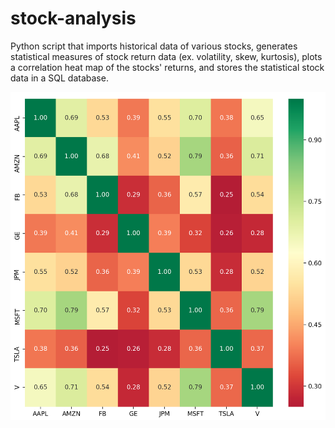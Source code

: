 # stock-analysis
Python script that imports historical data of various stocks, generates statistical measures of stock return data (ex. volatility, skew, kurtosis), plots a correlation heat map of the stocks' returns, and stores the statistical stock data in a SQL database.

![HeatMap](HeatMap.png)
